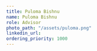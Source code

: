 ```yaml
---
title: Puloma Bishnu
name: Puloma Bishnu
role: Advisor
photo_path: "/assets/puloma.png"
linkedin_url: 
ordering_priority: 1000
---
```


